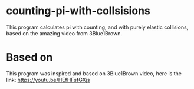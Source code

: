 # counting-pi-with-collsisions
This program calculates pi with counting, and with purely elastic collisions, based on the amazing video from 3Blue1Brown.

# Based on
This program was inspired and based on 3Blue1Brown video, here is the link: https://youtu.be/HEfHFsfGXjs
